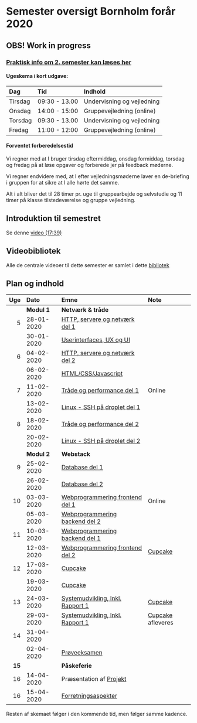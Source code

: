 # Semester oversigt Bornholm forår 2020
## OBS! Work in progress

### [Praktisk info om 2. semester kan læses her](Praktisk.md)

#### Ugeskema i kort udgave:

| Dag   | Tid          | Indhold                  |
| :---- | :----------  | :------------------------|  
|Tirsdag |09:30 - 13.00 |Undervisning og vejledning|
|Onsdag |14:00 - 15:00 | Gruppevejledning (online)|
|Torsdag |09:30 - 13.00 | Undervisning og vejledning|
|Fredag |11:00 - 12:00 | Gruppevejledning (online)|

#### Forventet forberedelsestid
Vi regner med at I bruger tirsdag eftermiddag, onsdag formiddag, torsdag og fredag på at løse opgaver og forberede jer på feedback møderne. 

Vi regner endvidere med, at I efter vejledningsmøderne laver en de-briefing i gruppen for at sikre at I alle hørte det samme. 

Alt i alt bliver det til 28 timer pr. uge til gruppearbejde og selvstudie og 11 timer på klasse tilstedeværelse og gruppe vejledning.

## Introduktion til semestret

Se denne [video (17:39)](https://www.youtube.com/watch?v=BfckE05Ue4E)

## Videobibliotek

Alle de centrale videoer til dette semester er samlet i dette [bibliotek](https://datsoftlyngby.github.io/dat2sem2020VideoLibrary/)


## Plan og indhold

|  Uge     | Dato        | Emne                                     | Note |
| ---:     | :---------- | :--------------------------------------- | :------- |
|          | **Modul 1** | **Netværk & tråde**                      |  |
|        5 | 28-01-2020  | [HTTP, servere og netværk del 1](Modul1/Httpserver.md) ||
|          | 30-01-2020  | [Userinterfaces, UX og UI](Modul1/html/ux_ui.md) ||
|        6 | 04-02-2020  | [HTTP, servere og netværk del 2](Modul1/Httpserver.md) ||
|          | 06-02-2020  | [HTML/CSS/Javascript](Modul1/html/) ||
|        7 | 11-02-2020  | [Tråde og performance del 1](Modul1/Threads.md)     | Online |
|          | 13-02-2020| [Linux - SSH på droplet del 1](Modul2/Week1-Deployment) ||
|        8 | 18-02-2020  | [Tråde og performance del 2](Modul1/Threads.md)     ||
|          | 20-02-2020| [Linux - SSH på droplet del 2](Modul2/Week1-Deployment) ||
|          | **Modul 2** | **Webstack**                             ||
|        9 | 25-02-2020| [Database del 1](Modul2/Week2-Database/) ||
|          | 26-02-2020| [Database del 2](Modul2/Week2-Database/)  ||
|       10 | 03-03-2020 | [Webprogrammering frontend del 1](Modul2/Week4-Frontend/)  | Online |
|          | 05-03-2020 |  [Webprogrammering backend del 2](Modul2/Week3-Backend/) |  |
|       11 | 10-03-2020| [Webprogrammering backend del 1](Modul2/Week4-Backend) | |
|          | 12-03-2020| [Webprogrammering frontend del 2](Modul2/Week4-Frontend) |[Cupcake](Modul2/Week4-Frontend/cupcake/cupcake.md)|
|		  12| 17-03-2020| [Cupcake](Modul2/Week4-Frontend/cupcake/cupcake.md)|  |
|		    | 19-03-2020| [Cupcake](Modul2/Week4-Frontend/cupcake/cupcake.md)| |
|      13  | 24-03-2020| [Systemudvikling, Inkl. Rapport 1](Modul2/Week5-Report/) |[Cupcake](Modul2/Week4-Frontend/cupcake/cupcake.md) |
|          | 29-03-2020| [Systemudvikling, Inkl. Rapport 1](Modul2/Week5-Report/) |[Cupcake](Modul2/Week4-Frontend/cupcake/cupcake.md) afleveres|
|       14 | 31-04-2020|  | | 
|          | 02-04-2020   | [Prøveeksamen](Modul2/Week5-Report/TrialExam.md)  |
|   **15** |   | **Påskeferie** ||
|        16  | 14-04-2020   | Præsentation af [Projekt](Projekt/)  |
|        16  | 15-04-2020   | [Forretningsaspekter](Modul4/Week3-Business2)  |


Resten af skemaet følger i den kommende tid, men følger samme kadence.